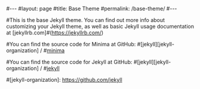 #---
#layout: page
#title: Base Theme
#permalink: /base-theme/
#---

#This is the base Jekyll theme. You can find out more info about customizing your Jekyll theme, as well as basic Jekyll usage documentation at [jekyllrb.com]#(https://jekyllrb.com/)

#You can find the source code for Minima at GitHub:
#[jekyll][jekyll-organization] /
#[minima](https://github.com/jekyll/minima)

#You can find the source code for Jekyll at GitHub:
#[jekyll][jekyll-organization] /
#[jekyll](https://github.com/jekyll/jekyll)


#[jekyll-organization]: https://github.com/jekyll
